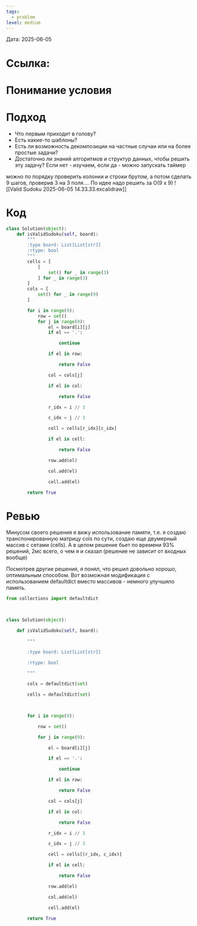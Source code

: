 ```yaml
---
tags:
  - problem
level: medium
---
```


Дата: 2025-06-05
# Ссылка: 


# Понимание условия

# Подход
- Что первым приходит в голову?
- Есть какие-то шаблоны?
- Есть ли возможность декомпозиции на частные случаи или на более простые задачи?
- Достаточно ли знаний алгоритмов и структур данных, чтобы решить эту задачу? Если нет - изучаем, если да - можно запускать таймер

можно по порядку проверить колонки и строки брутом, а потом сделать 9 шагов, проверив 3 на 3 поля....
По идее надо решить за O(9 x 9)
![[Valid Sudoku 2025-06-05 14.33.33.excalidraw]]
# Код
```python
class Solution(object):
    def isValidSudoku(self, board):
        """
        :type board: List[List[str]]
        :rtype: bool
        """
        cells = [
            [
                set() for _ in range(3)
            ] for _ in range(3)            
        ]
        cols = [
            set() for _ in range(9)            
        ]

        for i in range(9):
            row = set()            
            for j in range(9):
                el = board[i][j]
                if el == '.':

                    continue

                if el in row:

                    return False                

                col = cols[j]

                if el in col:

                    return False                

                r_idx = i // 3

                c_idx = j // 3

                cell = cells[r_idx][c_idx]

                if el in cell:

                    return False

                row.add(el)

                col.add(el)

                cell.add(el)

        return True
```

# Ревью

Минусом своего решения я вижу использование памяти, т.е. я создаю транспонированную матрицу cols по сути, создаю еще двумерный массив с сетами (cells). А в целом решение бьет по времени 93% решений, 2мс всего, о чем я и сказал (решение не зависит от входных вообще)

Посмотрев другие решения, я понял, что решил довольно хорошо, оптимальным способом.
Вот возможная модификация с использованием defaultdict вместо массивов - немного улучшило память.

```python
from collections import defaultdict

  

class Solution(object):

    def isValidSudoku(self, board):

        """

        :type board: List[List[str]]

        :rtype: bool

        """            

        cols = defaultdict(set)

        cells = defaultdict(set)

  

        for i in range(9):

            row = set()            

            for j in range(9):

                el = board[i][j]

                if el == '.':

                    continue

                if el in row:

                    return False                                

                col = cols[j]

                if el in col:

                    return False                

                r_idx = i // 3

                c_idx = j // 3

                cell = cells[(r_idx, c_idx)]

                if el in cell:

                    return False

                row.add(el)

                col.add(el)

                cell.add(el)

        return True
```
